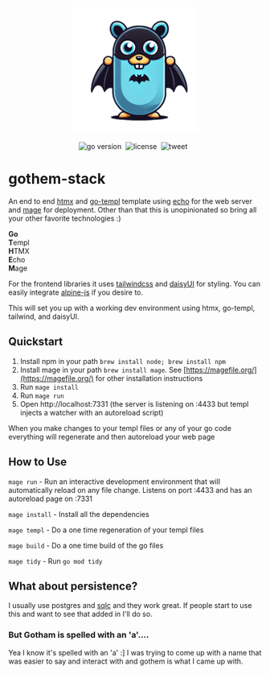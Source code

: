 <div align="center" style="text-align: center;">
  <img src="gopher-batman.png" alt="Description" style="width: 50%; max-width: 300px;">
</div>

<p align="center"><a href="https://pkg.go.dev/github.com/Permify/policy-enforcer?tab=doc" 
target="_blank"></a><img src="https://img.shields.io/badge/Go-1.22+-00ADD8?style=for-the-badge&logo=go" alt="go version" />&nbsp;&nbsp;<img src="https://img.shields.io/github/license/grindlemire/gothem-stack?style=for-the-badge" alt="license" />&nbsp;&nbsp;<img src="https://img.shields.io/github/last-commit/grindlemire/gothem-stack?style=for-the-badge" alt="tweet" />&nbsp;&nbsp</p>

# gothem-stack

An end to end [htmx](https://htmx.org) and [go-templ](https://templ.guide) template using [echo](https://echo.labstack.com/) for the web server and [mage](https://magefile.org/) for deployment. Other than that this is unopinionated so bring all your other favorite technologies :)

**Go**\
**T**empl\
**H**TMX\
**E**cho\
**M**age

For the frontend libraries it uses [tailwindcss](https://tailwindcss.com/) and [daisyUI](https://daisyui.com/) for styling. You can easily integrate [alpine-js](https://alpinejs.dev/) if you desire to.

This will set you up with a working dev environment using htmx, go-templ, tailwind, and daisyUI.

## Quickstart
1. Install npm in your path `brew install node; brew install npm`
1. Install mage in your path `brew install mage`. See [https://magefile.org/](https://magefile.org/) for other installation instructions
1. Run `mage install`
1. Run `mage run`
1. Open http://localhost:7331 (the server is listening on :4433 but templ injects a watcher with an autoreload script)

When you make changes to your templ files or any of your go code everything will regenerate and then autoreload your web page

## How to Use
`mage run` - Run an interactive development environment that will automatically reload on any file change. Listens on port :4433 and has an autoreload page on :7331

`mage install` - Install all the dependencies

`mage templ` - Do a one time regeneration of your templ files

`mage build` - Do a one time build of the go files

`mage tidy` - Run `go mod tidy`

## What about persistence?
I usually use postgres and [sqlc](https://sqlc.dev/) and they work great. If people start to use this and want to see that added in I'll do so.

### But Gotham is spelled with an 'a'....
Yea I know it's spelled with an 'a' :] I was trying to come up with a name that was easier to say and interact with and gothem is what I came up with.